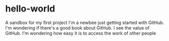 # hello-world
A sandbox for my first project
I'm a newbee just getting started with GitHub.
I'm wondering if there's a good book about GitHub.
I see the value of GitHub.
I'm wondering how easy it is to access the work of other people
